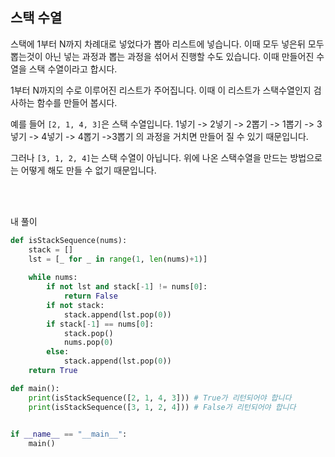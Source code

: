 ## 스택 수열

스택에 1부터 N까지 차례대로 넣었다가 뽑아 리스트에 넣습니다. 이때 모두 넣은뒤 모두 뽑는것이 아닌 넣는 과정과 뽑는 과정을 섞어서 진행할 수도 있습니다. 이때 만들어진 수열을 스택 수열이라고 합시다.

1부터 N까지의 수로 이루어진 리스트가 주어집니다. 이때 이 리스트가 스택수열인지 검사하는 함수를 만들어 봅시다.

예를 들어 `[2, 1, 4, 3]`은 스택 수열입니다. 1넣기 -> 2넣기 -> 2뽑기 -> 1뽑기 -> 3넣기 -> 4넣기 -> 4뽑기 ->3뽑기 의 과정을 거치면 만들어 질 수 있기 때문입니다.

그러나 `[3, 1, 2, 4]`는 스택 수열이 아닙니다. 위에 나온 스택수열을 만드는 방법으로는 어떻게 해도 만들 수 없기 때문입니다.

<br>

<br>

내 풀이

```python
def isStackSequence(nums):
    stack = []
    lst = [_ for _ in range(1, len(nums)+1)]
    
    while nums:
        if not lst and stack[-1] != nums[0]:
            return False
        if not stack:
            stack.append(lst.pop(0))
        if stack[-1] == nums[0]:
            stack.pop()
            nums.pop(0)
        else:
            stack.append(lst.pop(0))
    return True

def main():
    print(isStackSequence([2, 1, 4, 3])) # True가 리턴되어야 합니다
    print(isStackSequence([3, 1, 2, 4])) # False가 리턴되어야 합니다

    
if __name__ == "__main__":
    main()
```

